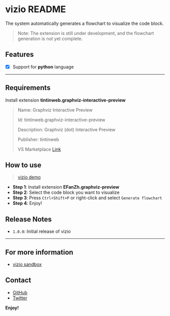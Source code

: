 # vizio README

The system automatically generates a flowchart to visualize the code block.

> Note: The extension is still under development, and the flowchart generation is not yet complete.

## Features

- [x] Support for **python** language

---

## Requirements

Install extension **tintinweb.graphviz-interactive-preview**

> Name: Graphviz Interactive Preview
>
> Id: tintinweb.graphviz-interactive-preview
>
> Description: Graphviz (dot) Interactive Preview
>
> Publisher: tintinweb
>
> VS Marketplace [Link](https://marketplace.visualstudio.com/items?itemName=tintinweb.graphviz-interactive-preview)

## How to use

<blockquote class="imgur-embed-pub" lang="en" data-id="a/ISLMNO4"  ><a href="//imgur.com/a/ISLMNO4">vizio demo</a></blockquote><script async src="//s.imgur.com/min/embed.js" charset="utf-8"></script>

* **Step 1**: Install extension **EFanZh.graphviz-preview**
* **Step 2**: Select the code block you want to visualize
* **Step 3**: Press `Ctrl+Shift+P` or right-click and select `Generate flowchart`
* **Step 4**: Enjoy!

## Release Notes

* `1.0.0`: Initial release of vizio

---

## For more information

* [vizio sandbox](https://vizio.vercel.app/)

## Contact
* [GitHub](https://github.com/bongudth)
* [Twitter](https://twitter.com/bongudth)

**Enjoy!**
